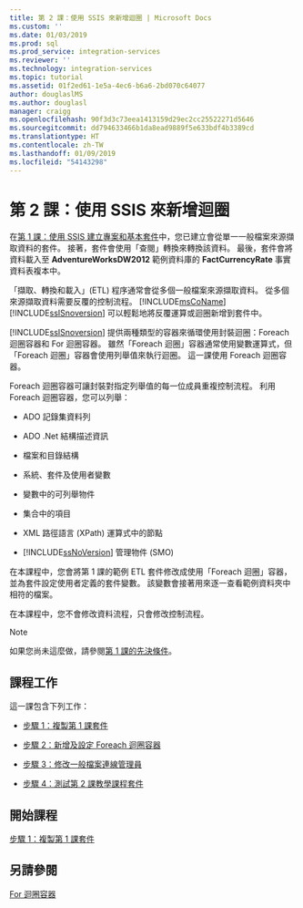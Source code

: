 ```yaml
---
title: 第 2 課：使用 SSIS 來新增迴圈 | Microsoft Docs
ms.custom: ''
ms.date: 01/03/2019
ms.prod: sql
ms.prod_service: integration-services
ms.reviewer: ''
ms.technology: integration-services
ms.topic: tutorial
ms.assetid: 01f2ed61-1e5a-4ec6-b6a6-2bd070c64077
author: douglaslMS
ms.author: douglasl
manager: craigg
ms.openlocfilehash: 90f3d3c73eea1413159d29ec2cc25522271d5646
ms.sourcegitcommit: dd794633466b1da8ead9889f5e633bdf4b3389cd
ms.translationtype: HT
ms.contentlocale: zh-TW
ms.lasthandoff: 01/09/2019
ms.locfileid: "54143298"
---
```

# <a name="lesson-2-add-looping-with-ssis"></a>第 2 課：使用 SSIS 來新增迴圈

在[第 1 課：使用 SSIS 建立專案和基本套件](../integration-services/lesson-1-create-a-project-and-basic-package-with-ssis.md)中，您已建立會從單一一般檔案來源擷取資料的套件。 接著，套件會使用「查閱」轉換來轉換該資料。 最後，套件會將資料載入至 **AdventureWorksDW2012** 範例資料庫的 **FactCurrencyRate** 事實資料表複本中。  
  
「擷取、轉換和載入」(ETL) 程序通常會從多個一般檔案來源擷取資料。 從多個來源擷取資料需要反覆的控制流程。 [!INCLUDE[msCoName](../includes/msconame-md.md)] [!INCLUDE[ssISnoversion](../includes/ssisnoversion-md.md)] 可以輕鬆地將反覆運算或迴圈新增到套件中。  
  
[!INCLUDE[ssISnoversion](../includes/ssisnoversion-md.md)] 提供兩種類型的容器來循環使用封裝迴圈：Foreach 迴圈容器和 For 迴圈容器。 雖然「Foreach 迴圈」容器通常使用變數運算式，但「Foreach 迴圈」容器會使用列舉值來執行迴圈。 這一課使用 Foreach 迴圈容器。  
  
Foreach 迴圈容器可讓封裝對指定列舉值的每一位成員重複控制流程。 利用 Foreach 迴圈容器，您可以列舉：  
  
-   ADO 記錄集資料列  
  
-   ADO .Net 結構描述資訊  
  
-   檔案和目錄結構  
  
-   系統、套件及使用者變數  
  
-   變數中的可列舉物件  
  
-   集合中的項目  
  
-   XML 路徑語言 (XPath) 運算式中的節點  
  
-   [!INCLUDE[ssNoVersion](../includes/ssnoversion-md.md)] 管理物件 (SMO)  
  
在本課程中，您會將第 1 課的範例 ETL 套件修改成使用「Foreach 迴圈」容器，並為套件設定使用者定義的套件變數。 該變數會接著用來逐一查看範例資料夾中相符的檔案。   
  
在本課程中，您不會修改資料流程，只會修改控制流程。  
  
> [!NOTE]  
> 如果您尚未這麼做，請參閱[第 1 課的先決條件](../integration-services/lesson-1-create-a-project-and-basic-package-with-ssis.md#prerequisites)。

## <a name="lesson-tasks"></a>課程工作  
這一課包含下列工作：  
  
-   [步驟 1：複製第 1 課套件](../integration-services/lesson-2-1-copying-the-lesson-1-package.md)  
  
-   [步驟 2：新增及設定 Foreach 迴圈容器](../integration-services/lesson-2-2-adding-and-configuring-the-foreach-loop-container.md)  
  
-   [步驟 3：修改一般檔案連線管理員](../integration-services/lesson-2-3-modifying-the-flat-file-connection-manager.md)  
  
-   [步驟 4：測試第 2 課教學課程套件](../integration-services/lesson-2-4-testing-the-lesson-2-tutorial-package.md)  
  
## <a name="start-the-lesson"></a>開始課程  
[步驟 1：複製第 1 課套件](../integration-services/lesson-2-1-copying-the-lesson-1-package.md)  
  
## <a name="see-also"></a>另請參閱  
[For 迴圈容器](../integration-services/control-flow/for-loop-container.md)  
  
  
  
